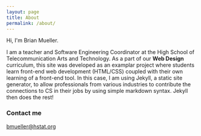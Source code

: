 ```yaml
---
layout: page
title: About
permalink: /about/
---
```


Hi, I'm Brian Mueller.

I am a teacher and Software Engineering Coordinator at the High School of Telecommunication Arts and Technology. As a part of our **Web Design** curriculum, this site was developed as an examplar project where students learn front-end web development (HTML/CSS) coupled with their own learning of a front-end tool. In this case, I am using Jekyll, a static site generator, to allow professionals from various industries to contribute the connections to CS in their jobs by using simple markdown syntax. Jekyll then does the rest!


### Contact me

[bmueller@hstat.org](mailto:bmueller@hstat.org)